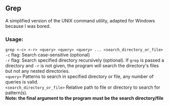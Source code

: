 ## Grep
A simplified version of the UNIX command utility, adapted for Windows because I was bored.
<br>
### Usage: <br>
`grep <-c> <-r> <query> <query> <query> ... <search_directory_or_file>`
<br>
`-c` flag: Search case-sensitive (optional)
<br>
`-r` flag: Search specified directory recursively (optional). If `grep` is passed a directory and `-r` is not given, 
the program will search the directory's files but not any nested directories.
<br>
`<query>` Patterns to search in specified directory or file, any number of queries is valid.
<br>
`<search_directory_or_file>` Relative path to file or directory to search for pattern(s).
<br>
**Note: the final argument to the program must be the search directory/file**